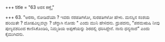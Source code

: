 +++
title = "63 ಅರಸ ಕಣ್ಡೈ"

+++
63. "ಅರಸಾ, ನೋಡಿದೆಯಾ ? ಇವರು ನರಪತಿಗಳೋ, ಸುರಪತಿಗಳೋ ಹೇಳು. ಮನಸ್ಸಿನ ಸಂಶಯ ಹರಿಯಿತೇ ? ದೋಷವಿಲ್ಲವಲ್ಲಾ ? ಚೆನ್ನಾಗಿ ನೋಡು " ಎಂದು ಮುನಿ ಹೇಳಿದನು. ದ್ರುಪದನು, "ಪರಮಋಷಿ ನೀವು ಪುಣ್ಯವಶದಿಂದ ಕಾಣಿಸಿಕೊಂಡಿರಿ, ನಿಮ್ಮಡಿಯ ಅಪ್ಪಣೆಯನ್ನು ಶಿರದಲ್ಲಿ ಧರಿಸಿದ್ದೇನೆ. ನಾನು ಧನ್ಯನಾದೆ" ಎಂದು ಕೈಮುಗಿದನು.